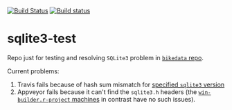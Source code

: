 [![Build Status](https://travis-ci.org/mpadge/sqlite3-test.svg)](https://travis-ci.org/mpadge/sqlite3-test) 
[![Build status](https://ci.appveyor.com/api/projects/status/github/mpadge/sqlite3-test?svg=true)](https://ci.appveyor.com/project/mpadge/sqlite3-test) 

# sqlite3-test

Repo just for testing and resolving `SQLite3` problem in 
[`bikedata` repo](https://github.com/mpadge/bikedata.git).

Current problems:

1. Travis fails because of hash sum mismatch for 
[specified `sqlite3` version](https://launchpad.net/~travis-ci/+archive/ubuntu/sqlite3)
2. Appveyor fails because it can't find the `sqlite3.h` headers (the
   [`win-builder.r-project` machines](https://win-builder.r-project.org/) in
   contrast have no such issues).
